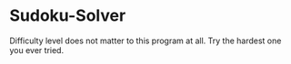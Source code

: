 # Sudoku-Solver
Difficulty level does not matter to this program at all. Try the hardest one you ever tried.
